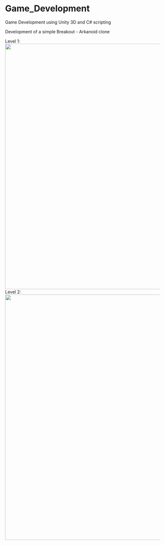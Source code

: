 # Game_Development
Game Development using Unity 3D and C# scripting

Development of a simple Breakout - Arkanoid clone

Level 1:
<a href="url"><img src="https://scontent-amt2-1.xx.fbcdn.net/t31.0-8/14753434_10208711108548175_8430454845007114363_o.jpg" align="left" height="800" width="600" ></a>


Level 2:
<a href="url"><img src="https://scontent-amt2-1.xx.fbcdn.net/t31.0-8/14633511_10208711108988186_4712938333874303785_o.jpg" align="left" height="800" width="600" ></a>
